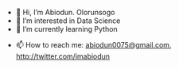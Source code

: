 - 👋 Hi, I’m Abiodun. Olorunsogo
- 👀 I’m interested in Data Science
- 🌱 I’m currently learning Python
<!-- - 💞️ I’m looking to collaborate on ... -->
- 📫 How to reach me:
     abiodun0075@gmail.com,
     http://twitter.com/imabiodun

<!---
imabiodun/imabiodun is a ✨ special ✨ repository because its `README.md` (this file) appears on your GitHub profile.
You can click the Preview link to take a look at your changes.
--->
